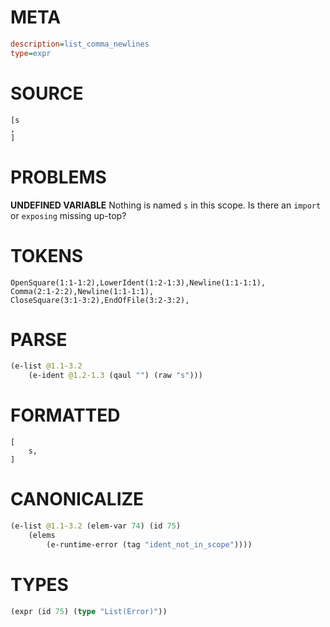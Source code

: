 # META
~~~ini
description=list_comma_newlines
type=expr
~~~
# SOURCE
~~~roc
[s
,
]
~~~
# PROBLEMS
**UNDEFINED VARIABLE**
Nothing is named `s` in this scope.
Is there an `import` or `exposing` missing up-top?

# TOKENS
~~~zig
OpenSquare(1:1-1:2),LowerIdent(1:2-1:3),Newline(1:1-1:1),
Comma(2:1-2:2),Newline(1:1-1:1),
CloseSquare(3:1-3:2),EndOfFile(3:2-3:2),
~~~
# PARSE
~~~clojure
(e-list @1.1-3.2
	(e-ident @1.2-1.3 (qaul "") (raw "s")))
~~~
# FORMATTED
~~~roc
[
	s,
]
~~~
# CANONICALIZE
~~~clojure
(e-list @1.1-3.2 (elem-var 74) (id 75)
	(elems
		(e-runtime-error (tag "ident_not_in_scope"))))
~~~
# TYPES
~~~clojure
(expr (id 75) (type "List(Error)"))
~~~
